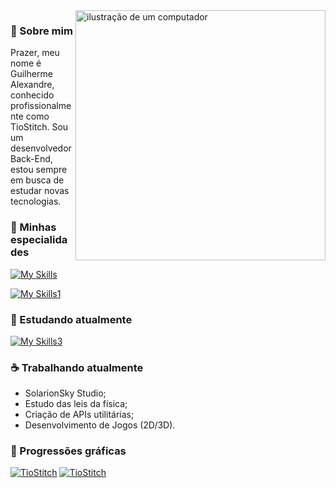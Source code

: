 <img src="https://raw.githubusercontent.com/MicaelliMedeiros/micaellimedeiros/master/image/computer-illustration.png" alt="ilustração de um computador" min-width="400px" max-width="400px" width="400px" align="right">

### 🌿 Sobre mim
<p align="left"> 
  Prazer, meu nome é Guilherme Alexandre, conhecido profissionalmente como TioStitch.
  Sou um desenvolvedor Back-End, estou sempre em busca de estudar novas tecnologias.
</p>

### 🪷 Minhas especialidades
[![My Skills](https://skillicons.dev/icons?i=java,lua,kotlin,mysql)](https://skillicons.dev)

[![My Skills1](https://skillicons.dev/icons?i=html,css,cpp,cs)](https://skillicons.dev)

### 🪷 Estudando atualmente
[![My Skills3](https://skillicons.dev/icons?i=python,rust,c)](https://skillicons.dev)

### ☕ Trabalhando atualmente

<ul>
  <li>SolarionSky Studio;</li>
  <li>Estudo das leis da física;</li>
  <li>Criação de APIs utilitárias;</li>
  <li>Desenvolvimento de Jogos (2D/3D).</li>
</ul>


### 🌱 Progressões gráficas

[![TioStitch](https://github-readme-stats.vercel.app/api?username=TioStitch&theme=dark)](https://github.com/anuraghazra/github-readme-stats)
[![TioStitch](https://github-readme-stats.vercel.app/api/top-langs/?username=TioStitch&hide=html&layout=compact&theme=dark)](https://github.com/anuraghazra/github-readme-stats)
